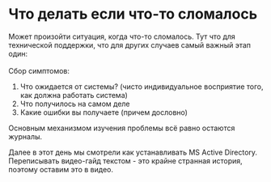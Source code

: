 # Что делать если что-то сломалось

Может произойти ситуация, когда что-то сломалось. Тут что для технической поддержки, что для других случаев самый важный этап один:<br><br>
Сбор симптомов:
1. Что ожидается от системы? (чисто индивидуальное восприятие того, как должна работать система)
2. Что получилось на самом деле
3. Какие ошибки вы получаете (причем дословно)

Основным механизмом изучения проблемы всё равно остаются журналы.

Далее в этот день мы смотрели как устанавливать MS Active Directory. Переписывать видео-гайд текстом - это крайне странная история, поэтому оставим это в видео.